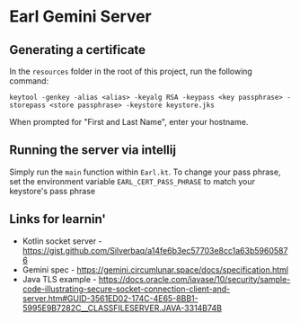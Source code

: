 # Earl Gemini Server

## Generating a certificate
In the `resources` folder in the root of this project, run the following command:
```
keytool -genkey -alias <alias> -keyalg RSA -keypass <key passphrase> -storepass <store passphrase> -keystore keystore.jks
```
When prompted for "First and Last Name", enter your hostname.

## Running the server via intellij
Simply run the `main` function within `Earl.kt`. To change your pass phrase, set the environment variable `EARL_CERT_PASS_PHRASE` to match your keystore's pass phrase

## Links for learnin'
- Kotlin socket server - https://gist.github.com/Silverbaq/a14fe6b3ec57703e8cc1a63b59605876
- Gemini spec - https://gemini.circumlunar.space/docs/specification.html
- Java TLS example - https://docs.oracle.com/javase/10/security/sample-code-illustrating-secure-socket-connection-client-and-server.htm#GUID-3561ED02-174C-4E65-8BB1-5995E9B7282C__CLASSFILESERVER.JAVA-3314B74B